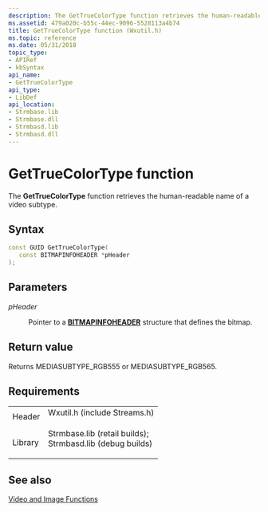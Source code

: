 ```yaml
---
description: The GetTrueColorType function retrieves the human-readable name of a video subtype.
ms.assetid: 479a020c-b55c-44ec-9096-5528113a4b74
title: GetTrueColorType function (Wxutil.h)
ms.topic: reference
ms.date: 05/31/2018
topic_type: 
- APIRef
- kbSyntax
api_name: 
- GetTrueColorType
api_type: 
- LibDef
api_location: 
- Strmbase.lib
- Strmbase.dll
- Strmbasd.lib
- Strmbasd.dll
---
```


# GetTrueColorType function

The **GetTrueColorType** function retrieves the human-readable name of a video subtype.

## Syntax


```C++
const GUID GetTrueColorType(
   const BITMAPINFOHEADER *pHeader
);
```



## Parameters

<dl> <dt>

*pHeader* 
</dt> <dd>

Pointer to a [**BITMAPINFOHEADER**](/windows/win32/api/wingdi/ns-wingdi-bitmapinfoheader) structure that defines the bitmap.

</dd> </dl>

## Return value

Returns MEDIASUBTYPE\_RGB555 or MEDIASUBTYPE\_RGB565.

## Requirements



|                    |                                                                                                                                                                                            |
|--------------------|--------------------------------------------------------------------------------------------------------------------------------------------------------------------------------------------|
| Header<br/>  | <dl> <dt>Wxutil.h (include Streams.h)</dt> </dl>                                                                                    |
| Library<br/> | <dl> <dt>Strmbase.lib (retail builds); </dt> <dt>Strmbasd.lib (debug builds)</dt> </dl> |



## See also

<dl> <dt>

[Video and Image Functions](video-and-image-functions.md)
</dt> </dl>

 

 




